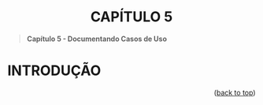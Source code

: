 <div name="readme-top">
    <h1 align=center>CAPÍTULO 5</h1>
</div>

>**Capítulo 5 - Documentando Casos de Uso**

# INTRODUÇÃO

<p align="right">(<a href="#readme-top">back to top</a>)</p>
